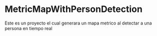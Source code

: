 # MetricMapWithPersonDetection
Este es un proyecto el cual generara un mapa metrico al detectar a una persona en tiempo real
